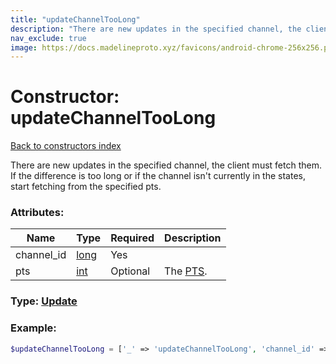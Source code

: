 ```yaml
---
title: "updateChannelTooLong"
description: "There are new updates in the specified channel, the client must fetch them.  "
nav_exclude: true
image: https://docs.madelineproto.xyz/favicons/android-chrome-256x256.png
---
```

# Constructor: updateChannelTooLong  
[Back to constructors index](index.md)



There are new updates in the specified channel, the client must fetch them.  
If the difference is too long or if the channel isn't currently in the states, start fetching from the specified pts.

### Attributes:

| Name     |    Type       | Required | Description |
|----------|---------------|----------|-------------|
|channel\_id|[long](../types/long.md) | Yes|
|pts|[int](../types/int.md) | Optional|The [PTS](https://core.telegram.org/api/updates).|



### Type: [Update](../types/Update.md)


### Example:

```php
$updateChannelTooLong = ['_' => 'updateChannelTooLong', 'channel_id' => long, 'pts' => int];
```  
